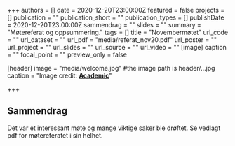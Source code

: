 +++
authors = []
date = 2020-12-20T23:00:00Z
featured = false
projects = []
publication = ""
publication_short = ""
publication_types = []
publishDate = 2020-12-20T23:00:00Z
sammendrag = ""
slides = ""
summary = "Møtereferat og oppsummering."
tags = []
title = "Novembermøtet"
url_code = ""
url_dataset = ""
url_pdf = "media/referat_nov20.pdf"
url_poster = ""
url_project = ""
url_slides = ""
url_source = ""
url_video = ""
[image]
caption = ""
focal_point = ""
preview_only = false


[header]
image = "media/welcome.jpg" #the image path is header/...jpg
caption = "Image credit: [**Academic**](https://github.com/gcushen/hugo-academic/)"

+++

## Sammendrag

Det var et interessant møte og mange viktige saker ble drøftet. Se vedlagt pdf for møtereferatet i sin helhet. 